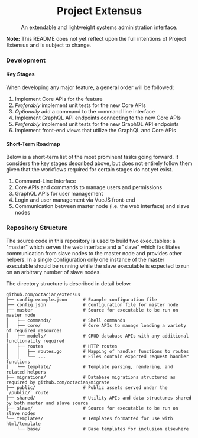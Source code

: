 <h1 align="center">Project Extensus</h1>
<p align="center">An extendable and lightweight systems administration interface.</p>

**Note:** This README does not yet reflect upon the full intentions of Project Extensus and is subject to change.

### Development

#### Key Stages

When developing any major feature, a general order will be followed:
1. Implement Core APIs for the feature
2. *Preferably* implement unit tests for the new Core APIs
3. *Optionally* add a command to the command line interface
4. Implement GraphQL API endpoints connecting to the new Core APIs
5. *Preferably* implement unit tests for the new GraphQL API endpoints
6. Implement front-end views that utilize the GraphQL and Core APIs

#### Short-Term Roadmap

Below is a short-term list of the most prominent tasks going forward. It considers the key stages described above, but does not entirely follow them given that the workflows required for certain stages do not yet exist.
1. Command-Line Interface
2. Core APIs and commands to manage users and permissions
3. GraphQL APIs for user management
4. Login and user management via VueJS front-end
5. Communication between master node (i.e. the web interface) and slave nodes

### Repository Structure

The source code in this repository is used to build two executables: a "master" which serves the web interface and a "slave" which facilitates communication from slave nodes to the master node and provides other helpers. In a single configuration only one instance of the master executable should be running while the slave executable is expected to run on an arbitrary number of slave nodes.

The directory structure is described in detail below.

```
github.com/octacian/extensus
├── config.example.json      # Example configuration file
├── config.json              # Configuration file for master node
├── master                   # Source for executable to be run on master node
│   ├── commands/            # Shell commands
│   ├── core/                # Core APIs to manage loading a variety of required resources
│   ├── models/              # CRUD database APIs with any additional functionality required
│   ├── routes               # HTTP routes
│   │   ├── routes.go        # Mapping of handler functions to routes
│   │   └── ...              # Files contain exported request handler functions
│   └── template/            # Template parsing, rendering, and related helpers
├── migrations/              # Database migrations structured as required by github.com/octacian/migrate
├── public/                  # Public assets served under the `/public/` route
├── shared/                  # Utility APIs and data structures shared by both master and slave source
├── slave/                   # Source for executable to be run on slave nodes
└── templates/               # Templates formatted for use with html/template
    └── base/                # Base templates for inclusion elsewhere
```
